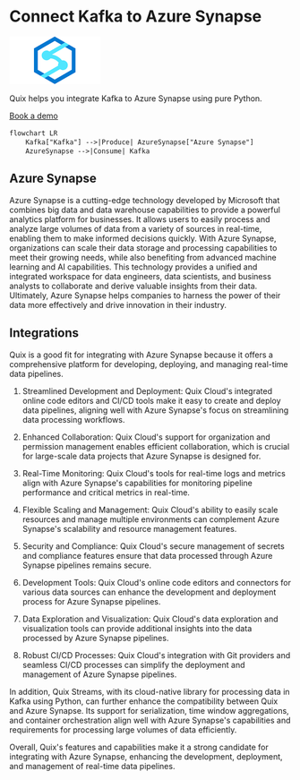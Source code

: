 # Connect Kafka to Azure Synapse

![](./images/logo_1.jpg)

Quix helps you integrate Kafka to Azure Synapse using pure Python.

<div>
<a class="md-button md-button--primary" href="https://share.hsforms.com/1iW0TmZzKQMChk0lxd_tGiw4yjw2?__hstc=175542013.2303933fbd746c0ac86d9ccbe9bc9100.1728383268831.1729603416735.1729620918855.31&__hssc=175542013.1.1729620918855&__hsfp=2132701734" target="_blank" style="margin-right:.5rem;">Book a demo</a>
<br/>
</div>

```mermaid
flowchart LR
    Kafka["Kafka"] -->|Produce| AzureSynapse["Azure Synapse"]
    AzureSynapse -->|Consume| Kafka
```

## Azure Synapse

Azure Synapse is a cutting-edge technology developed by Microsoft that combines big data and data warehouse capabilities to provide a powerful analytics platform for businesses. It allows users to easily process and analyze large volumes of data from a variety of sources in real-time, enabling them to make informed decisions quickly. With Azure Synapse, organizations can scale their data storage and processing capabilities to meet their growing needs, while also benefiting from advanced machine learning and AI capabilities. This technology provides a unified and integrated workspace for data engineers, data scientists, and business analysts to collaborate and derive valuable insights from their data. Ultimately, Azure Synapse helps companies to harness the power of their data more effectively and drive innovation in their industry.

## Integrations

Quix is a good fit for integrating with Azure Synapse because it offers a comprehensive platform for developing, deploying, and managing real-time data pipelines. 

1. Streamlined Development and Deployment: Quix Cloud's integrated online code editors and CI/CD tools make it easy to create and deploy data pipelines, aligning well with Azure Synapse's focus on streamlining data processing workflows.

2. Enhanced Collaboration: Quix Cloud's support for organization and permission management enables efficient collaboration, which is crucial for large-scale data projects that Azure Synapse is designed for.

3. Real-Time Monitoring: Quix Cloud's tools for real-time logs and metrics align with Azure Synapse's capabilities for monitoring pipeline performance and critical metrics in real-time.

4. Flexible Scaling and Management: Quix Cloud's ability to easily scale resources and manage multiple environments can complement Azure Synapse's scalability and resource management features.

5. Security and Compliance: Quix Cloud's secure management of secrets and compliance features ensure that data processed through Azure Synapse pipelines remains secure.

6. Development Tools: Quix Cloud's online code editors and connectors for various data sources can enhance the development and deployment process for Azure Synapse pipelines.

7. Data Exploration and Visualization: Quix Cloud's data exploration and visualization tools can provide additional insights into the data processed by Azure Synapse pipelines.

8. Robust CI/CD Processes: Quix Cloud's integration with Git providers and seamless CI/CD processes can simplify the deployment and management of Azure Synapse pipelines.

In addition, Quix Streams, with its cloud-native library for processing data in Kafka using Python, can further enhance the compatibility between Quix and Azure Synapse. Its support for serialization, time window aggregations, and container orchestration align well with Azure Synapse's capabilities and requirements for processing large volumes of data efficiently.

Overall, Quix's features and capabilities make it a strong candidate for integrating with Azure Synapse, enhancing the development, deployment, and management of real-time data pipelines.

